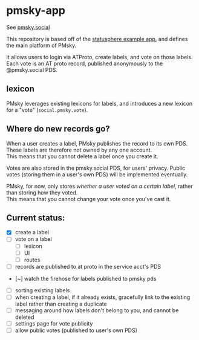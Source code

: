 # pmsky-app

See [pmsky.social](http://pmsky.social)

This repository is based off of the [statusphere example app](https://github.com/bluesky-social/statusphere-example-app/tree/main),
and defines the main platform of PMsky.

It allows users to login via ATProto, create labels, and vote on those labels.
Each vote is an AT proto record, published anonymously to the @pmsky.social PDS.

## lexicon

PMsky leverages existing lexicons for labels, and introduces a new lexicon for a "vote" (`social.pmsky.vote`).

## Where do new records go?

When a user creates a label, PMsky publishes the record to its own PDS.  These labels are therefore not owned by any one account.  
This means that you cannot delete a label once you create it.

Votes are also stored in the pmsky.social PDS, for users' privacy.  Public votes (storing them in a user's own PDS) will be implemented eventually.

PMsky, for now, only stores *whether a user voted on a certain label*, rather than storing how they voted.  
This means that you cannot change your vote once you've cast it.

## Current status:
- [x] create a label
- [ ] vote on a label
    - [ ] lexicon
    - [ ] UI
    - [ ] routes
- [ ] records are published to at proto in the service acct's PDS 
- [~] watch the firehose for labels published to pmsky pds
- [ ] sorting existing labels
- [ ] when creating a label, if it already exists, gracefully link to the existing label rather than creating a duplicate
- [ ] messaging around how labels don't belong to you, and cannot be deleted
- [ ] settings page for vote publicity
- [ ] allow public votes (published to user's own PDS)